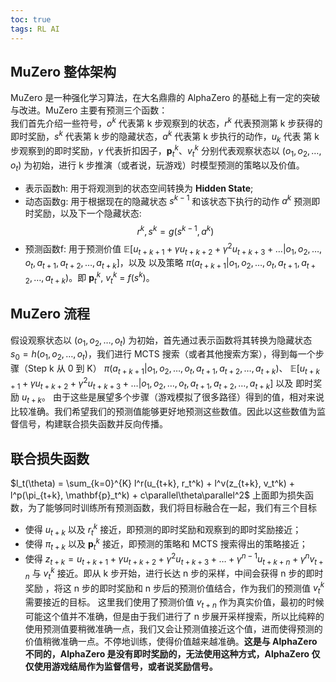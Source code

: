 ```yaml
---
toc: true
tags: RL AI
---
```

## MuZero 整体架构
MuZero 是一种强化学习算法，在大名鼎鼎的 AlphaZero 的基础上有一定的突破与改进。MuZero 主要有预测三个函数：     
我们首先介绍一些符号，$o^k$ 代表第 k 步观察到的状态，$r^k$ 代表预测第 k 步获得的即时奖励，$s^k$ 代表第 k 步的隐藏状态，$a^k$ 代表第 k 步执行的动作，$u_k$ 代表
第 k 步观察到的即时奖励，$\gamma$ 代表折扣因子，$\textbf{p}_t^k$、$v_t^k$ 分别代表观察状态以 $(o_1, o_2, \dots, o_t)$ 为初始，进行 k 步推演（或者说，玩游戏）时模型预测的策略以及价值。
- 表示函数h: 用于将观测到的状态空间转换为 **Hidden State**;
- 动态函数g: 用于根据现在的隐藏状态 $s^{k - 1}$ 和该状态下执行的动作 $a^k$ 预测即时奖励，以及下一个隐藏状态: $$r^k, s^k=g(s^{k-1}, a^k)$$
- 预测函数f: 用于预测价值 $\mathbb{E}[u_{t + k + 1} + \gamma u_{t + k + 2} + \gamma^2 u_{t + k + 3}+ \dots|o_1, o_2, \dots, o_t, a_{t+1}, a_{t+2}, \dots, a_{t+k}]$，以及
以及策略 $\pi(a_{t + k + 1}|o_1, o_2, \dots, o_t, a_{t+1}, a_{t+2}, \dots, a_{t+k})$。即 $\textbf{p}_t^k$, $v_t^k$ = $f(s^k)$。

## MuZero 流程
假设观察状态以 $(o_1, o_2, \dots, o_t)$ 为初始，首先通过表示函数将其转换为隐藏状态 $s_0=h(o_1, o_2, \dots, o_t)$，我们进行 MCTS 搜索（或者其他搜索方案），得到每一个步骤（Step k 从 0  到 K） $\pi(a_{t + k + 1}|o_1, o_2, \dots, o_t, a_{t+1}, a_{t+2}, \dots, a_{t+k})$、
$\mathbb{E}[u_{t + k + 1} + \gamma u_{t + k + 2} + \gamma^2 u_{t + k + 3}+ \dots|o_1, o_2, \dots, o_t, a_{t+1}, a_{t+2}, \dots, a_{t+k}]$ 以及 即时奖励 $u_{t+k}$。
由于这些是展望多个步骤（游戏模拟了很多路径）得到的值，相对来说比较准确。我们希望我们的预测值能够更好地预测这些数值。因此以这些数值为监督信号，构建联合损失函数并反向传播。

## 联合损失函数
$l_t(\theta) = \sum_{k=0}^{K} l^r(u_{t+k}, r_t^k) + l^v(z_{t+k}, v_t^k) + l^p(\pi_{t+k}, \mathbf{p}_t^k) + c\parallel\theta\parallel^2$
上面即为损失函数，为了能够同时训练所有预测函数，我们将目标融合在一起，我们有三个目标
- 使得 $u_{t+k}$ 以及 $r_t^k$ 接近，即预测的即时奖励和观察到的即时奖励接近；
- 使得 $\pi_{t+k}$ 以及 $\mathbf{p}_t^k$ 接近，即预测的策略和 MCTS 搜索得出的策略接近；
- 使得 $z_{t+k}=u_{t+k+1} + \gamma u_{t+k+2} + \gamma^2 u_{t+k+3} + \dots + \gamma^{n-1} u_{t +k+n} + \gamma^{n} v_{t+n}$ 与 $v_t^k$ 接近。即从 k 步开始，进行长达 n 步的采样，中间会获得 n 步的即时奖励
，将这 n 步的即时奖励和 n 步后的预测价值结合，作为我们的预测值 $v_t^k$ 需要接近的目标。
这里我们使用了预测价值 $v_{t+n}$ 作为真实价值，最初的时候可能这个值并不准确，但是由于我们进行了 n 步展开采样搜索，所以比纯粹的使用预测值要稍微准确一点，我们又会让预测值接近这个值，进而使得预测的价值稍微准确一点。不停地训练，使得价值越来越准确。**这是与 AlphaZero 不同的，AlphaZero 是没有即时奖励的，无法使用这种方式，AlphaZero 仅仅使用游戏结局作为监督信号，或者说奖励信号。**
